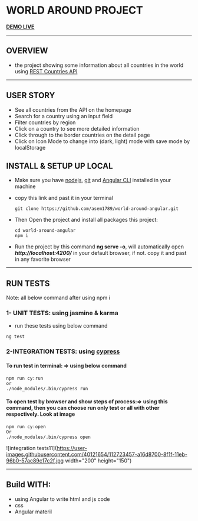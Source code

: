 # WORLD AROUND PROJECT

**[DEMO LIVE](https://world-around-2.web.app/)**

<HR>

## OVERVIEW

- the project showing some information about all countries in the world using [REST Countries API](https://restcountries.eu/)

<HR>

## USER STORY

- See all countries from the API on the homepage
- Search for a country using an input field
- Filter countries by region
- Click on a country to see more detailed information
- Click through to the border countries on the detail page
- Click on Icon Mode to change into (dark, light) mode with save mode by localStorage

## INSTALL & SETUP UP LOCAL

- Make sure you have [nodejs](https://nodejs.org/en/download/), [git](https://git-scm.com/book/en/v2/Getting-Started-Installing-Git) and [Angular CLI](https://cli.angular.io/) installed in your machine
- copy this link and past it in your terminal

  ```
  git clone https://github.com/asem1789/world-around-angular.git
  ```

- Then Open the project and install all packages this project:
  ```
  cd world-around-angular
  npm i
  ```
- Run the project by this command **ng serve -o**, will automatically open **_http://localhost:4200/_** in your default browser, if not. copy it and past in any favorite browser

<HR>

## RUN TESTS

Note: all below command after using npm i

### **1- UNIT TESTS: using jasmine & karma**

- run these tests using below command

```
ng test
```

### **2-INTEGRATION TESTS: using [cypress](https://docs.cypress.io/guides/overview/why-cypress)**

#### To run test in terminal: => using below command

```
npm run cy:run
or
./node_modules/.bin/cypress run
```

#### To open test by browser and show steps of process:=> using this command, then you can choose run only test or all with other respectively. Look at image

```
npm run cy:open
Or
./node_modules/.bin/cypress open
```


![integration tests11](https://user-images.githubusercontent.com/40121654/112723457-a16d8700-8f1f-11eb-96b0-57ac89c17c2f.jpg width="200" height="150")


<hr>

## Build WITH:

- using Angular to write html and js code
- css
- Angular materil

